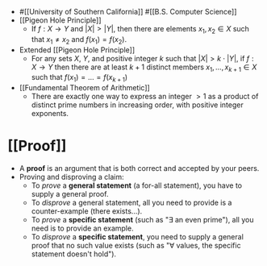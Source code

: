 - #[[University of Southern California]] #[[B.S. Computer Science]]
- [[Pigeon Hole Principle]]
	- If $f: X \to Y$ and $|X| > |Y|$, then there are elements $x_1, x_2 \in X$ such that $x_1 \ne x_2$ and $f(x_1) = f(x_2)$.
- Extended [[Pigeon Hole Principle]]
	- For any sets $X$, $Y$, and positive integer $k$ such that $|X| > k \cdot |Y|$, if $f: X \to Y$ then there are at least $k+1$ distinct members $x_1, \dots, x_{k+1} \in X$ such that $f(x_1) = \dots = f(x_{k+1})$
- [[Fundamental Theorem of Arithmetic]]
	- There are exactly one way to express an integer $>1$ as a product of distinct prime numbers in increasing order, with positive integer exponents.
# [[Proof]]
- A **proof** is an argument that is both correct and accepted by your peers.
- Proving and disproving a claim:
	- To _prove_ a **general statement** (a for-all statement), you have to supply a general proof.
	- To _disprove_ a general statement, all you need to provide is a counter-example (there exists...).
	- To _prove_ a **specific statement** (such as "$\exists$ an even prime"), all you need is to provide an example.
	- To _disprove_ a **specific statement**, you need to supply a general proof that no such value exists (such as "$\forall$ values, the specific statement doesn't hold").
